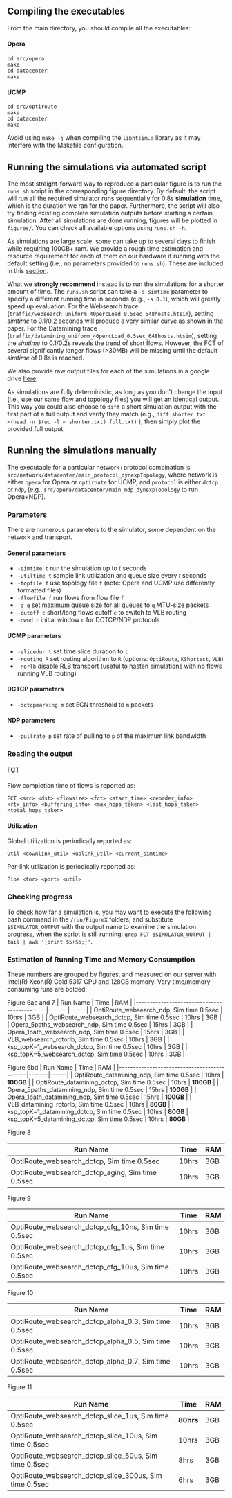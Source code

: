 ## Compiling the executables

From the main directory, you should compile all the executables:

#### Opera

```
cd src/opera
make
cd datacenter
make
```

#### UCMP

```
cd src/optiroute
make
cd datacenter
make
```

Avoid using `make -j` when compiling the `libhtsim.a` library as it may interfere with the Makefile configuration.

## Running the simulations via automated script

The most straight-forward way to reproduce a particular figure is to run the `runs.sh` script in the corresponding figure directory.
By default, the script will run all the required simulator runs sequentially for 0.8s **simulation** time, which is the duration we ran for the paper.
Furthermore, the script will also try finding existing complete simulation outputs before starting a certain simulation.
After all simulations are done running, figures will be plotted in `figures/`.
You can check all available options using `runs.sh -h`.

As simulations are large scale, some can take up to several days to finish while requiring 100GB+ ram.
We provide a rough time estimation and resource requirement for each of them on our hardware if running with the default setting (i.e., no parameters provided to `runs.sh`). These are included in this [section](#estimation-of-running-time-and-memory-consumption).


What we **strongly recommend** instead is to run the simulations for a shorter amount of time.
The `runs.sh` script can take a `-s simtime` parameter to specify a different running time in seconds (e.g., `-s 0.1`), which will greatly speed up evaluation.
For the Websearch trace (`traffic/websearch_uniform_40percLoad_0.5sec_648hosts.htsim`), setting *simtime* to 0.1/0.2 seconds will produce a very similar curve as shown in the paper.
For the Datamining trace (`traffic/datamining_uniform_40percLoad_0.5sec_648hosts.htsim`), setting the *simtime* to 0.1/0.2s reveals the trend of short flows. 
However, the FCT of several significantly longer flows (>30MB) will be missing until the default *simtime* of 0.8s is reached.

We also provide raw output files for each of the simulations in a google drive [here](https://drive.google.com/drive/folders/1rUjKdxsWR7vzuIzpBmcU2Z4s-Oeh-6Mi?usp=share_link).

As simulations are fully deterministic, as long as you don't change the input (i.e., use our same flow and topology files) you will get an identical output.
This way you could also choose to `diff` a short simulation output with the first part of a full output and verify they match (e.g., `diff shorter.txt <(head -n $(wc -l < shorter.txt) full.txt)` ), then simply plot the provided full output.


## Running the simulations manually

The executable for a particular network+protocol combination is `src/network/datacenter/main_protocol_dynexpTopology`, where network is either `opera` for Opera or `optiroute` for UCMP, and `protocol` is either `dctcp` or `ndp`, (e.g., `src/opera/datacenter/main_ndp_dynexpTopology` to run Opera+NDP).

### Parameters

There are numerous parameters to the simulator, some dependent on the network and transport.

#### General parameters

* `-simtime t` run the simulation up to *t* seconds
* `-utiltime t` sample link utilization and queue size every *t* seconds
* `-topfile f` use topology file `f` (note: Opera and UCMP use differently formatted files)
* `-flowfile f` run flows from flow file `f`
* `-q q` set maximum queue size for all queues to `q` MTU-size packets
* `-cutoff c` short/long flows cutoff `c` to switch to VLB routing
* `-cwnd c` initial window `c` for DCTCP/NDP protocols

#### UCMP parameters
* `-slicedur t` set time slice duration to `t`
* `-routing R` set routing algorithm to `R` (options: `OptiRoute`, `KShortest`, `VLB`)
* `-norlb` disable RLB transport (useful to hasten simulations with no flows running VLB routing)

#### DCTCP parameters
* `-dctcpmarking m` set ECN threshold to `m` packets

#### NDP parameters
* `-pullrate p` set rate of pulling to `p` of the maximum link bandwidth

### Reading the output

#### FCT
Flow completion time of flows is reported as:

`FCT <src> <dst> <flowsize> <fct> <start_time> <reorder_info> <rtx_info> <buffering_info> <max_hops_taken> <last_hops_taken> <total_hops_taken>`

#### Utilization
Global utilization is periodically reported as:

`Util <downlink_util> <uplink_util> <current_simtime>`

Per-link utilization is periodically reported as:

`Pipe <tor> <port> <util>`

### Checking progress

To check how far a simulation is,  you may want to execute the following bash command in the `/run/FigureX` folders, and substitute ``$SIMULATOR_OUTPUT`` with the output name to examine the simulation progress, when the script is still running: 
    ``grep FCT $SIMULATOR_OUTPUT | tail | awk '{print $5+$6;}'``. 


### Estimation of Running Time and Memory Consumption
These numbers are grouped by figures, and measured on our server with Intel(R) Xeon(R) Gold 5317 CPU and 128GB memory. Very time/memory-consuming runs are bolded.


Figure 6ac and 7
| Run Name                                    | Time  | RAM  |
|---------------------------------------------|-------|------|
| OptiRoute_websearch_ndp, Sim time 0.5sec    | 10hrs | 3GB  |
| OptiRoute_websearch_dctcp, Sim time 0.5sec  | 10hrs | 3GB  |
| Opera_5paths_websearch_ndp, Sim time 0.5sec | 15hrs | 3GB  |
| Opera_1path_websearch_ndp, Sim time 0.5sec  | 15hrs | 3GB  |
| VLB_websearch_rotorlb, Sim time 0.5sec      | 10hrs | 3GB  |
| ksp_topK=1_websearch_dctcp, Sim time 0.5sec | 10hrs | 3GB  |
| ksp_topK=5_websearch_dctcp, Sim time 0.5sec | 10hrs | 3GB  |

Figure 6bd
| Run Name                                    | Time  | RAM  |
|---------------------------------------------|-------|------|
| OptiRoute_datamining_ndp, Sim time 0.5sec    | 10hrs | **100GB**  |
| OptiRoute_datamining_dctcp, Sim time 0.5sec  | 10hrs | **100GB**   |
| Opera_5paths_datamining_ndp, Sim time 0.5sec | 15hrs | **100GB**   |
| Opera_1path_datamining_ndp, Sim time 0.5sec  | 15hrs | **100GB**   |
| VLB_datamining_rotorlb, Sim time 0.5sec      | 10hrs | **80GB**   |
| ksp_topK=1_datamining_dctcp, Sim time 0.5sec | 10hrs | **80GB**   |
| ksp_topK=5_datamining_dctcp, Sim time 0.5sec | 10hrs | **80GB**   |

Figure 8

| Run Name                                    | Time  | RAM  |
|---------------------------------------------|-------|------|
| OptiRoute_websearch_dctcp, Sim time 0.5sec    | 10hrs | 3GB  |
| OptiRoute_websearch_dctcp_aging, Sim time 0.5sec  | 10hrs | 3GB   |


Figure 9

| Run Name                                    | Time  | RAM  |
|---------------------------------------------|-------|------|
| OptiRoute_websearch_dctcp_cfg_10ns, Sim time 0.5sec    | 10hrs | 3GB  |
| OptiRoute_websearch_dctcp_cfg_1us, Sim time 0.5sec  | 10hrs | 3GB   |
| OptiRoute_websearch_dctcp_cfg_10us, Sim time 0.5sec  | 10hrs | 3GB   |


Figure 10

| Run Name                                    | Time  | RAM  |
|---------------------------------------------|-------|------|
| OptiRoute_websearch_dctcp_alpha_0.3, Sim time 0.5sec  | 10hrs | 3GB  |
| OptiRoute_websearch_dctcp_alpha_0.5, Sim time 0.5sec  | 10hrs | 3GB   |
| OptiRoute_websearch_dctcp_alpha_0.7, Sim time 0.5sec  | 10hrs | 3GB   |

Figure 11

| Run Name                                    | Time  | RAM  |
|---------------------------------------------|-------|------|
| OptiRoute_websearch_dctcp_slice_1us, Sim time 0.5sec  | **80hrs** | 3GB  |
| OptiRoute_websearch_dctcp_slice_10us, Sim time 0.5sec  | 10hrs | 3GB   |
| OptiRoute_websearch_dctcp_slice_50us, Sim time 0.5sec  | 8hrs | 3GB   |
| OptiRoute_websearch_dctcp_slice_300us, Sim time 0.5sec  | 6hrs | 3GB   |

